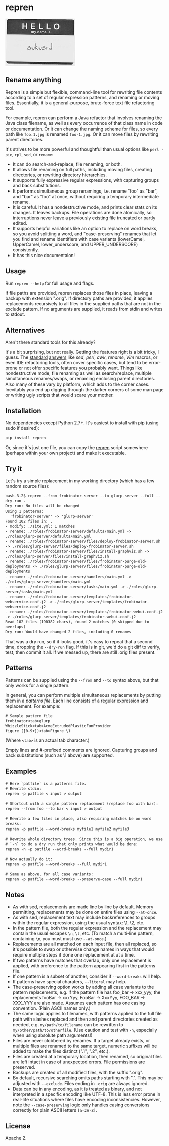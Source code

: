 # repren

![But call me repren for short](images/awkward-150.jpg)

## Rename anything

Repren is a simple but flexible, command-line tool for rewriting file contents according to a set of regular expression patterns, and renaming or moving files.
Essentially, it is a general-purpose, brute-force text file refactoring tool.

For example, repren can perform a Java refactor that involves renaming the Java class filename, as well as every occurrence of that class name in code or documentation.
Or it can change the naming scheme for files, so every path like `foo.1.jpg` is renamed `foo-1.jpg`. Or it can move files by rewriting parent directories.

It's strives to be more powerful and thoughtful than usual options like `perl -pie`, `rpl`, `sed`, or `rename`:

- It can do search-and-replace, file renaming, or both.
- It allows file renaming on full paths, including moving files, creating directories, or rewriting directory hierarchies.
- It supports fully expressive regular expressions, with capturing groups and back substitutions.
- It performs simultaneous group renamings, i.e. rename "foo" as "bar", and "bar" as "foo"
  at once, without requiring a temporary intermediate rename.
- It is careful. It has a nondestructive mode, and prints clear stats on its
  changes. It leaves backups. File operations are done atomically, so
  interruptions never leave a previously existing file truncated or partly
  edited.
- It supports helpful variations like an option to replace on word breaks, so you
  avoid splitting a word, and "case-preserving" renames that let you find and rename
  identifiers with case variants (lowerCamel, UpperCamel, lower_underscore, and
  UPPER_UNDERSCORE) consistently.
- It has this nice documentaion!

## Usage

Run `repren --help` for full usage and flags.

If file paths are provided, repren replaces those files in place, leaving a
backup with extension ".orig". If directory paths are provided, it applies
replacements recursively to all files in the supplied paths that are not in the
exclude pattern. If no arguments are supplied, it reads from stdin and writes
to stdout.

## Alternatives

Aren't there standard tools for this already?

It's a bit surprising, but not really.
Getting the features right is a bit tricky, I guess.
The [standard](http://stackoverflow.com/questions/11392478/how-to-replace-a-string-in-multiple-files-in-linux-command-line/29191549)
[answers](http://stackoverflow.com/questions/6840332/rename-multiple-files-by-replacing-a-particular-pattern-in-the-filenames-using-a)
like *sed*, *perl*, *awk*, *rename*, *Vim* macros, or even IDE refactoring
tools, often cover specific cases, but tend to be error-prone or not offer specific features you probably want.
Things like nondestructive mode, file renaming as well as search/replace, multiple simultaneous renames/swaps, or renaming enclosing parent directories.
Also many of these vary by platform, which adds to the corner cases.
Inevitably you end up digging through the darker corners of some man page or writing ugly scripts that would scare your mother.

## Installation

No dependencies except Python 2.7+. It's easiest to install with pip (using sudo if desired):

    pip install repren

Or, since it's just one file, you can copy the
[repren](https://raw.githubusercontent.com/jlevy/repren/master/repren)
script somewhere (perhaps within your own project) and make it executable.


## Try it

Let's try a simple replacement in my working directory (which has a few random source
files):

    bash-3.2$ repren --from frobinator-server --to glurp-server --full --dry-run .
    Dry run: No files will be changed
    Using 1 patterns:
      'frobinator-server' -> 'glurp-server'
    Found 102 files in: .
    - modify: ./site.yml: 1 matches
    - rename: ./roles/frobinator-server/defaults/main.yml -> ./roles/glurp-server/defaults/main.yml
    - rename: ./roles/frobinator-server/files/deploy-frobinator-server.sh -> ./roles/glurp-server/files/deploy-frobinator-server.sh
    - rename: ./roles/frobinator-server/files/install-graphviz.sh -> ./roles/glurp-server/files/install-graphviz.sh
    - rename: ./roles/frobinator-server/files/frobinator-purge-old-deployments -> ./roles/glurp-server/files/frobinator-purge-old-deployments
    - rename: ./roles/frobinator-server/handlers/main.yml -> ./roles/glurp-server/handlers/main.yml
    - rename: ./roles/frobinator-server/tasks/main.yml -> ./roles/glurp-server/tasks/main.yml
    - rename: ./roles/frobinator-server/templates/frobinator-webservice.conf.j2 -> ./roles/glurp-server/templates/frobinator-webservice.conf.j2
    - rename: ./roles/frobinator-server/templates/frobinator-webui.conf.j2 -> ./roles/glurp-server/templates/frobinator-webui.conf.j2
    Read 102 files (190382 chars), found 2 matches (0 skipped due to overlaps)
    Dry run: Would have changed 2 files, including 0 renames

That was a dry run, so if it looks good, it's easy to repeat that a second time, dropping the `--dry-run` flag.
If this is in git, we'd do a git diff to verify, test, then commit it all.
If we messed up, there are still .orig files present.

## Patterns

Patterns can be supplied using the `--from` and `--to` syntax above, but that only works for a single pattern.

In general, you can perform multiple simultaneous replacements by putting them in a _patterns file_.
Each line consists of a regular expression and replacement. For example:

    # Sample pattern file
    frobinator<tab>glurp
    WhizzleStick<tab>AcmeExtrudedPlasticFunProvider
    figure ([0-9+])<tab>Figure \1

(Where `<tab>` is an actual tab character.)

Empty lines and #-prefixed comments are ignored. Capturing groups and back substitutions (such as \1 above) are supported. 

## Examples

    # Here `patfile` is a patterns file.
    # Rewrite stdin:
    repren -p patfile < input > output

    # Shortcut with a single pattern replacement (replace foo with bar):
    repren --from foo --to bar < input > output

    # Rewrite a few files in place, also requiring matches be on word breaks:
    repren -p patfile --word-breaks myfile1 myfile2 myfile3

    # Rewrite whole directory trees. Since this is a big operation, we use
    # `-n` to do a dry run that only prints what would be done:
    repren -n -p patfile --word-breaks --full mydir1

    # Now actually do it:
    repren -p patfile --word-breaks --full mydir1

    # Same as above, for all case variants:
    repren -p patfile --word-breaks --preserve-case --full mydir1

## Notes

- As with sed, replacements are made line by line by default. Memory
  permitting, replacements may be done on entire files using `--at-once`.
- As with sed, replacement text may include backreferences to groups within the
  regular expression, using the usual syntax: \1, \2, etc.
- In the pattern file, both the regular expression and the replacement may
  contain the usual escapes `\n`, `\t`, etc. (To match a multi-line pattern,
  containing `\n`, you must must use `--at-once`.)
- Replacements are all matched on each input file, then all replaced, so it's
  possible to swap or otherwise change names in ways that would require
  multiple steps if done one replacement at at a time.
- If two patterns have matches that overlap, only one replacement is applied,
  with preference to the pattern appearing first in the patterns file.
- If one pattern is a subset of another, consider if `--word-breaks` will help.
- If patterns have special charaters, `--literal` may help.
- The case-preserving option works by adding all case variants to the pattern
  replacements, e.g. if the pattern file has foo_bar -> xxx_yyy, the
  replacements fooBar -> xxxYyy, FooBar -> XxxYyy, FOO_BAR -> XXX_YYY are also
  made. Assumes each pattern has one casing convention. (Plain ASCII names only.)
- The same logic applies to filenames, with patterns applied to the full file
  path with slashes replaced and then and parent directories created as needed,
  e.g. `my/path/to/filename` can be rewritten to `my/other/path/to/otherfile`.
  (Use caution and test with `-n`, especially when using absolute path
  arguments!)
- Files are never clobbered by renames. If a target already exists, or multiple
  files are renamed to the same target, numeric suffixes will be added to make
  the files distinct (".1", ".2", etc.).
- Files are created at a temporary location, then renamed, so original files are
  left intact in case of unexpected errors. File permissions are preserved.
- Backups are created of all modified files, with the suffix ".orig".
- By default, recursive searching omits paths starting with ".". This may be
  adjusted with `--exclude`. Files ending in `.orig` are always ignored.
- Data can be in any encoding, as it is treated as binary, and not interpreted
  in a specific encoding like UTF-8. This is less error prone in real-life
  situations where files have encoding inconsistencies. However, note the
  `--case-preserving` logic only handles casing conversions correctly for plain
  ASCII letters `[a-zA-Z]`.


## License

Apache 2.
